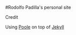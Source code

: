 

#Rodolfo Padilla's personal site



Credit 

Using [Poole](https://github.com/poole/poole) on top of [Jekyll](http://jekyllrb.com/)

